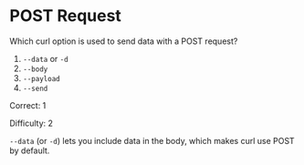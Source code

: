 # POST Request

Which curl option is used to send data with a POST request?

1. `--data` or `-d`
2. `--body`
3. `--payload`
4. `--send`

Correct: 1

Difficulty: 2 

`--data` (or `-d`) lets you include data in the body, which makes curl use POST by default.
